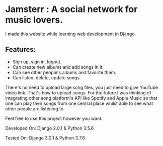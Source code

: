 ﻿# Jamsterr : A social network for music lovers.

I made this website while learning web development in Django.

## Features:
- Sign up, sign in, logout.
- Can create new albums and add songs in it.
- Can see other people's albums and favorite them.
- Can listen, delete, update songs.

There's no need to upload large song files, you just need to give YouTube video link. That's how to upload songs. For the future I was thinking of integrating other song platform's API like Spotify and Apple Music so that one can play their songs from one central place whilst able to see what other people are listening to.

Feel free to use this project however you want.

Developed On: Django 2.0.1 & Python 3.5.6

Tested On: Django 3.0.1 & Python 3.7.6
